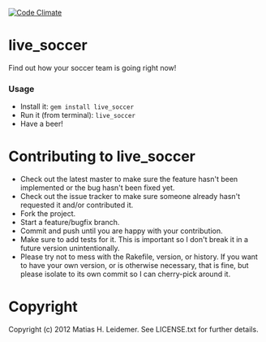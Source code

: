 [![Code Climate](https://codeclimate.com/github/matiasleidemer/live_soccer.png)](https://codeclimate.com/github/matiasleidemer/live_soccer)

# live_soccer

Find out how your soccer team is going right now!

### Usage

* Install it: `gem install live_soccer`
* Run it (from terminal): `live_soccer`
* Have a beer!

# Contributing to live_soccer
 
* Check out the latest master to make sure the feature hasn't been implemented or the bug hasn't been fixed yet.
* Check out the issue tracker to make sure someone already hasn't requested it and/or contributed it.
* Fork the project.
* Start a feature/bugfix branch.
* Commit and push until you are happy with your contribution.
* Make sure to add tests for it. This is important so I don't break it in a future version unintentionally.
* Please try not to mess with the Rakefile, version, or history. If you want to have your own version, or is otherwise necessary, that is fine, but please isolate to its own commit so I can cherry-pick around it.

# Copyright

Copyright (c) 2012 Matias H. Leidemer. See LICENSE.txt for
further details.
